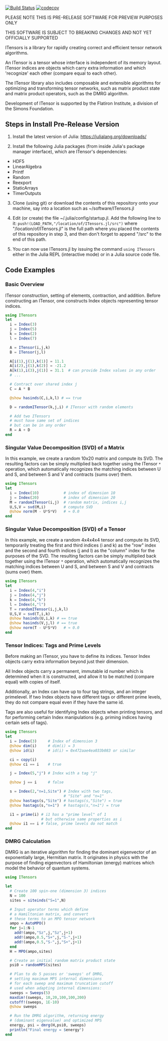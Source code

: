 [![Build Status](https://travis-ci.org/ITensor/ITensors.jl.svg?branch=master)](https://travis-ci.org/ITensor/ITensors.jl) [![codecov](https://codecov.io/gh/ITensor/ITensors.jl/branch/master/graph/badge.svg)](https://codecov.io/gh/ITensor/ITensors.jl)

PLEASE NOTE THIS IS PRE-RELEASE SOFTWARE FOR PREVIEW PURPOSES ONLY

THIS SOFTWARE IS SUBJECT TO BREAKING CHANGES AND NOT YET OFFICIALLY SUPPORTED

ITensors is a library for rapidly creating correct and efficient
tensor network algorithms. 

An ITensor is a tensor whose interface 
is independent of its memory layout. ITensor indices are
objects which carry extra information and which
'recognize' each other (compare equal to each other).

The ITensor library also includes composable and extensible 
algorithms for optimizing and transforming tensor networks, such as 
matrix product state and matrix product operators, such as
the DMRG algorithm.

Development of ITensor is supported by the Flatiron Institute, a division of the Simons Foundation.

## Steps in Install Pre-Release Version

1. Install the latest version of Julia: https://julialang.org/downloads/

2. Install the following Julia packages (from inside Julia's package manager interface), which are ITensor's dependencies:
- HDF5
- LinearAlgebra
- Printf
- Random
- Reexport
- StaticArrays
- TimerOutputs

3. Clone (using git) or download the contents of this repository onto your machine, say into a location such as ~/software/ITensors.jl

4. Edit (or create) the file ~/.julia/config/startup.jl. Add the following line to it: `push!(LOAD_PATH,"/location/of/ITensors.jl/src")` where "/location/of/ITensors.jl" is the full path where you placed the contents of this repository in step 3, and then don't forget to append "/src" to the end of this path.

5. You can now use ITensors.jl by issuing the command `using ITensors` either in the Julia REPL (interactive mode) or in a Julia source code file.

## Code Examples

### Basic Overview

ITensor construction, setting of elements, contraction, and addition.
Before constructing an ITensor, one constructs Index objects
representing tensor indices.

```Julia
using ITensors
let
  i = Index(3)
  j = Index(5)
  k = Index(2)
  l = Index(7)

  A = ITensor(i,j,k)
  B = ITensor(j,l)

  A[i(1),j(1),k(1)] = 11.1
  A[i(2),j(1),k(2)] = -21.2
  A[k(1),i(3),j(1)] = 31.1  # can provide Index values in any order
  # ...

  # Contract over shared index j
  C = A * B

  @show hasinds(C,i,k,l) # == true

  D = randomITensor(k,j,i) # ITensor with random elements

  # Add two ITensors
  # must have same set of indices
  # but can be in any order
  R = A + D
end

```


### Singular Value Decomposition (SVD) of a Matrix

In this example, we create a random 10x20 matrix 
and compute its SVD. The resulting factors can 
be simply multiplied back together using the
ITensor `*` operation, which automatically recognizes
the matching indices between U and S, and between S and V
and contracts (sums over) them.

```Julia
using ITensors
let
  i = Index(10)           # index of dimension 10
  j = Index(20)           # index of dimension 20
  M = randomITensor(i,j)  # random matrix, indices i,j
  U,S,V = svd(M,i)        # compute SVD
  @show norm(M - U*S*V)   # ≈ 0.0
end
```

### Singular Value Decomposition (SVD) of a Tensor

In this example, we create a random 4x4x4x4 tensor 
and compute its SVD, temporarily treating the first
and third indices (i and k) as the "row" index and the second
and fourth indices (j and l) as the "column" index for the purposes
of the SVD. The resulting factors can 
be simply multiplied back together using the
ITensor `*` operation, which automatically recognizes
the matching indices between U and S, and between S and V
and contracts (sums over) them.

```Julia
using ITensors
let
  i = Index(4,"i")
  j = Index(4,"j")
  k = Index(4,"k")
  l = Index(4,"l")
  T = randomITensor(i,j,k,l)
  U,S,V = svd(T,i,k)
  @show hasinds(U,i,k) # == true
  @show hasinds(V,j,l) # == true
  @show norm(T - U*S*V)   # ≈ 0.0
end
```

### Tensor Indices: Tags and Prime Levels

Before making an ITensor, you have to define its indices.
Tensor Index objects carry extra information beyond just their dimension.

All Index objects carry a permanent, immutable id number which is 
determined when it is constructed, and allow it to be matched
(compare equal) with copies of itself.

Additionally, an Index can have up to four tag strings, and an
integer primelevel. If two Index objects have different tags or 
different prime levels, they do not compare equal even if they
have the same id.

Tags are also useful for identifying Index objects when printing
tensors, and for performing certain Index manipulations (e.g.
priming indices having certain sets of tags).

```Julia
using ITensors
let
  i = Index(3)     # Index of dimension 3
  @show dim(i)     # dim(i) = 3
  @show id(i)      # id(i) = 0x472aae4ea033b083 or similar

  ci = copy(i)
  @show ci == i    # true

  j = Index(5,"j") # Index with a tag "j"

  @show j == i     # false

  s = Index(2,"n=1,Site") # Index with two tags,
                          # "Site" and "n=1"
  @show hastags(s,"Site") # hastags(s,"Site") = true
  @show hastags(s,"n=1")  # hastags(s,"n=1") = true

  i1 = prime(i) # i1 has a "prime level" of 1
                # but otherwise same properties as i
  @show i1 == i # false, prime levels do not match
end
```

### DMRG Calculation

DMRG is an iterative algorithm for finding the dominant
eigenvector of an exponentially large, Hermitian matrix.
It originates in physics with the purpose of finding
eigenvectors of Hamiltonian (energy) matrices which model
the behavior of quantum systems.

```Julia
using ITensors

let
  # Create 100 spin-one (dimension 3) indices
  N = 100
  sites = siteinds("S=1",N)

  # Input operator terms which define 
  # a Hamiltonian matrix, and convert
  # these terms to an MPO tensor network
  ampo = AutoMPO()
  for j=1:N-1
    add!(ampo,"Sz",j,"Sz",j+1)
    add!(ampo,0.5,"S+",j,"S-",j+1)
    add!(ampo,0.5,"S-",j,"S+",j+1)
  end
  H = MPO(ampo,sites)

  # Create an initial random matrix product state
  psi0 = randomMPS(sites)

  # Plan to do 5 passes or 'sweeps' of DMRG,
  # setting maximum MPS internal dimensions 
  # for each sweep and maximum truncation cutoff
  # used when adapting internal dimensions:
  sweeps = Sweeps(5)
  maxdim!(sweeps, 10,20,100,100,200)
  cutoff!(sweeps, 1E-10)
  @show sweeps

  # Run the DMRG algorithm, returning energy 
  # (dominant eigenvalue) and optimized MPS
  energy, psi = dmrg(H,psi0, sweeps)
  println("Final energy = $energy")
end
```
